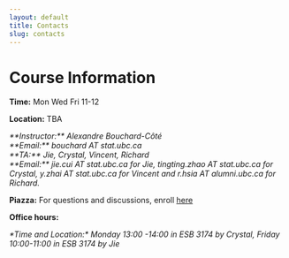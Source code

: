 ```yaml
---
layout: default
title: Contacts
slug: contacts
---
```


Course Information
===================

**Time:** Mon Wed Fri 11-12

**Location:** TBA

<address>
**Instructor:** Alexandre Bouchard-Côté<br/>
**Email:** bouchard AT stat.ubc.ca
</address>

<address>
**TA:** Jie, Crystal, Vincent, Richard<br/>
**Email:**  jie.cui AT stat.ubc.ca for Jie,  tingting.zhao AT stat.ubc.ca  for Crystal,
y.zhai AT stat.ubc.ca for Vincent and r.hsia AT alumni.ubc.ca for Richard. 
</address>


**Piazza:** For questions and discussions, enroll [here](http://piazza.com/ubc.ca/winterterm12015/stat302)

**Office hours:** 
<address>
*Time and Location:*  Monday  13:00 -14:00  in ESB 3174 by Crystal,
Friday 10:00-11:00 in ESB 3174 by Jie <br/>

</address>